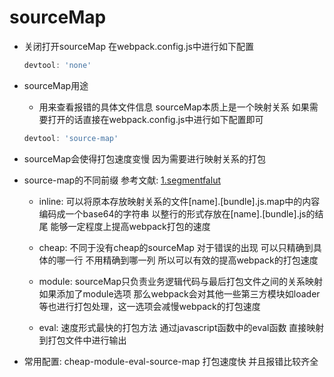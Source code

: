# sourceMap

* 关闭打开sourceMap 在webpack.config.js中进行如下配置

   ```javascript
   devtool: 'none'
   ```

* sourceMap用途
  * 用来查看报错的具体文件信息 sourceMap本质上是一个映射关系 如果需要打开的话直接在webpack.config.js中进行如下配置即可

  ```javascript
  devtool: 'source-map'
  ```

* sourceMap会使得打包速度变慢 因为需要进行映射关系的打包

* source-map的不同前缀 参考文献: [1.segmentfalut](https://segmentfault.com/a/1190000008315937)

  * inline: 可以将原本存放映射关系的文件[name].[bundle].js.map中的内容 编码成一个base64的字符串 以整行的形式存放在[name].[bundle].js的结尾 能够一定程度上提高webpack打包的速度
  
  * cheap: 不同于没有cheap的sourceMap 对于错误的出现 可以只精确到具体的哪一行 不用精确到哪一列 所以可以有效的提高webpack的打包速度

  * module: sourceMap只负责业务逻辑代码与最后打包文件之间的关系映射 如果添加了module选项 那么webpack会对其他一些第三方模块如loader等也进行打包处理，这一选项会减慢webpack的打包速度

  * eval: 速度形式最快的打包方法 通过javascript函数中的eval函数 直接映射到打包文件中进行输出

* 常用配置: cheap-module-eval-source-map 打包速度快 并且报错比较齐全
